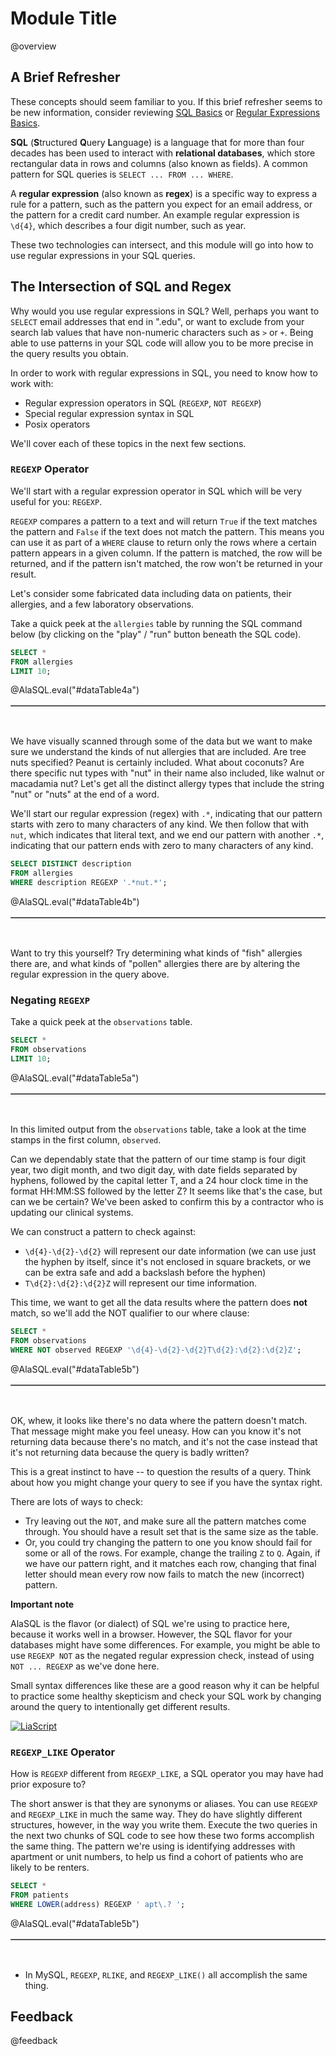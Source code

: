 <!--

author:   Joy Payton
email:    paytonk@chop.edu
version:  1.0.0
current_version_description: Initial version
module_type: standard
docs_version: 1.1.0
language: en
narrator: US English Female
mode: Textbook

title: Regular Expressions in SQL

comment:  Learn to use regular expressions in SQL

long_description: Ready to use regular expressions (regex) in SQL?  This module will help you put what you know about regular expressions into action in SQL.

estimated_time_in_minutes: 30

@pre_reqs
Some experience writing basic SQL code (SELECT, FROM, WHERE) is expected in this module.  If you need to develop basic SQL fluency we recommend our module [SQL Basics](https://liascript.github.io/course/?https://raw.githubusercontent.com/arcus/education_modules/main/sql_basics/sql_basics.md).  Additionally, some experience using regular expressions is necessary.  To learn how to compose and use simple regular expressions, consider the [Regular Expressions Basics](https://liascript.github.io/course/?https://raw.githubusercontent.com/arcus/education_modules/main/regular_expressions_basics/regular_expressions_basics.md#1) module.  More advanced material can be found in [Regular Expressions: Intermediate](https://liascript.github.io/course/?https://raw.githubusercontent.com/arcus/education_modules/main/regular_expressions_intermediate/regular_expressions_intermediate.md#1)
@end

@learning_objectives  
After completion of this module, learners will be able to:

- identify key elements
- create a product
- do a task
- articulate the rationale for something
@end

@version_history 

Previous versions: 

- [x.x.x](link): that version's current version description
- [x.x.x](link): that version's current version description
- [x.x.x](link): that version's current version description
@end

import: https://raw.githubusercontent.com/arcus/education_modules/main/_module_templates/macros.md
import: https://raw.githubusercontent.com/arcus/education_modules/main/_module_templates/macros_sql.md 
-->

# Module Title

@overview

## A Brief Refresher

These concepts should seem familiar to you.  If this brief refresher seems to be new information, consider reviewing [SQL Basics](https://liascript.github.io/course/?https://raw.githubusercontent.com/arcus/education_modules/main/sql_basics/sql_basics.md) or [Regular Expressions Basics](https://liascript.github.io/course/?https://raw.githubusercontent.com/arcus/education_modules/main/regular_expressions_basics/regular_expressions_basics.md#1).

**SQL** (**S**tructured **Q**uery **L**anguage) is a language that for more than four decades has been used to interact with **relational databases**, which store rectangular data in rows and columns (also known as fields).  A common pattern for SQL queries is `SELECT ... FROM ... WHERE`.

A **regular expression** (also known as **regex**) is a specific way to express a rule for a pattern, such as the pattern you expect for an email address, or the pattern for a credit card number.  An example regular expression is `\d{4}`, which describes a four digit number, such as year. 

These two technologies can intersect, and this module will go into how to use regular expressions in your SQL queries.

## The Intersection of SQL and Regex

Why would you use regular expressions in SQL?  Well, perhaps you want to `SELECT`  email addresses that end in ".edu", or want to exclude from your search lab values that have non-numeric characters such as `>` or `+`.  Being able to use patterns in your SQL code will allow you to be more precise in the query results you obtain.

In order to work with regular expressions in SQL, you need to know how to work with:

* Regular expression operators in SQL (`REGEXP`, `NOT REGEXP`)
* Special regular expression syntax in SQL
* Posix operators

We'll cover each of these topics in the next few sections.

### `REGEXP` Operator

We'll start with a regular expression operator in SQL which will be very useful for you: `REGEXP`.

`REGEXP` compares a pattern to a text and will return `True` if the text matches the pattern and `False` if the text does not match the pattern.  This means you can use it as part of a `WHERE` clause to return only the rows where a certain pattern appears in a given column.  If the pattern is matched, the row will be returned, and if the pattern isn't matched, the row won't be returned in your result.

Let's consider some fabricated data including data on patients, their allergies, and a few laboratory observations. 

Take a quick peek at the `allergies` table by running the SQL command below (by clicking on the "play" / "run" button beneath the SQL code).

```sql
SELECT *
FROM allergies
LIMIT 10;
```
@AlaSQL.eval("#dataTable4a")

<table id="dataTable4a" border="1"></table><br>

<div style = "display:none;">

</div>

We have visually scanned through some of the data but we want to make sure we understand the kinds of nut allergies that are included.  Are tree nuts specified?  Peanut is certainly included.  What about coconuts?  Are there specific nut types with "nut" in their name also included, like walnut or macadamia nut?  Let's get all the distinct allergy types that include the string "nut" or "nuts" at the end of a word.  

We'll start our regular expression (regex) with `.*`, indicating that our pattern starts with zero to many characters of any kind.  We then follow that with `nut`, which indicates that literal text, and we end our pattern with another `.*`, indicating that our pattern ends with zero to many characters of any kind.  

```sql
SELECT DISTINCT description
FROM allergies
WHERE description REGEXP '.*nut.*';
```
@AlaSQL.eval("#dataTable4b")

<table id="dataTable4b" border="1"></table><br>

Want to try this yourself?  Try determining what kinds of "fish" allergies there are, and what kinds of "pollen" allergies there are by altering the regular expression in the query above.

### Negating `REGEXP`

Take a quick peek at the `observations` table.

```sql
SELECT *
FROM observations
LIMIT 10;
```
@AlaSQL.eval("#dataTable5a")

<table id="dataTable5a" border="1"></table><br>

In this limited output from the `observations` table, take a look at the time stamps in the first column, `observed`.

Can we dependably state that the pattern of our time stamp is four digit year, two digit month, and two digit day, with date fields separated by hyphens, followed by the capital letter T, and a 24 hour clock time in the format HH:MM:SS followed by the letter Z?  It seems like that's the case, but can we be certain?  We've been asked to confirm this by a contractor who is updating our clinical systems.  

We can construct a pattern to check against:

* `\d{4}-\d{2}-\d{2}` will represent our date information (we can use just the hyphen by itself, since it's not enclosed in square brackets, or we can be extra safe and add a backslash before the hyphen)
* `T\d{2}:\d{2}:\d{2}Z` will represent our time information.

This time, we want to get all the data results where the pattern does **not** match, so we'll add the NOT qualifier to our where clause:

```sql
SELECT *
FROM observations
WHERE NOT observed REGEXP '\d{4}-\d{2}-\d{2}T\d{2}:\d{2}:\d{2}Z';
```
@AlaSQL.eval("#dataTable5b")

<table id="dataTable5b" border="1"></table><br>

OK, whew, it looks like there's no data where the pattern doesn't match.  That message might make you feel uneasy.  How can you know it's not returning data because there's no match, and it's not the case instead that it's not returning data because the query is badly written?  

This is a great instinct to have -- to question the results of a query.  Think about how you might change your query to see if you have the syntax right.  

There are lots of ways to check:

* Try leaving out the `NOT`, and make sure all the pattern matches come through.  You should have a result set that is the same size as the table.
* Or, you could try changing the pattern to one you know should fail for some or all of the rows.  For example, change the trailing `Z` to `Q`.  Again, if we have our pattern right, and it matches each row, changing that final letter should mean every row now fails to match the new (incorrect) pattern.

<div class = "important">
<b style="color: rgb(var(--color-highlight));">Important note</b><br>

AlaSQL is the flavor (or dialect) of SQL we're using to practice here, because it works well in a browser.  However, the SQL flavor for your databases might have some differences.  For example, you  might be able to use `REGEXP NOT` as the negated regular expression check, instead of using `NOT ... REGEXP` as we've done here.

Small syntax differences like these are a good reason why it can be helpful to practice some healthy skepticism and check your SQL work by changing around the query to intentionally get different results.

[![LiaScript](https://raw.githubusercontent.com/LiaScript/LiaScript/master/badges/course.svg)](https://liascript.github.io/course/?https://raw.githubusercontent.com/arcus/education_modules/main/docs.md)

</div>

<div style = "display:none;">

@AlaSQL.buildTable_patients
@AlaSQL.buildTable_allergies
@AlaSQL.buildTable_observations

</div>

### `REGEXP_LIKE` Operator

How is `REGEXP` different from `REGEXP_LIKE`, a SQL operator you may have had prior exposure to?

The short answer is that they are synonyms or aliases.  You can use `REGEXP` and `REGEXP_LIKE` in much the same way.  They do have slightly different structures, however, in the way you write them.  Execute the two queries in the next two chunks of SQL code to see how these two forms accomplish the same thing.  The pattern we're using is identifying addresses with apartment or unit numbers, to help us find a cohort of patients who are likely to be renters.

```sql
SELECT *
FROM patients
WHERE LOWER(address) REGEXP ' apt\.? ';
```
@AlaSQL.eval("#dataTable5b")

<table id="dataTable5b" border="1"></table><br>




* In MySQL, `REGEXP`, `RLIKE`, and `REGEXP_LIKE()` all accomplish the same thing.




<div style = "display:none;">

@AlaSQL.buildTable_patients
@AlaSQL.buildTable_allergies
@AlaSQL.buildTable_observations

</div>

## Feedback

@feedback
